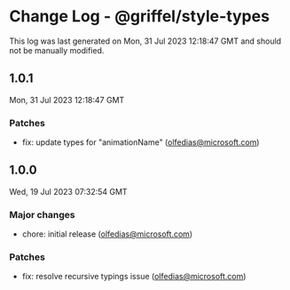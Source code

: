 # Change Log - @griffel/style-types

This log was last generated on Mon, 31 Jul 2023 12:18:47 GMT and should not be manually modified.

<!-- Start content -->

## 1.0.1

Mon, 31 Jul 2023 12:18:47 GMT

### Patches

- fix: update types for "animationName" (olfedias@microsoft.com)

## 1.0.0

Wed, 19 Jul 2023 07:32:54 GMT

### Major changes

- chore: initial release (olfedias@microsoft.com)

### Patches

- fix: resolve recursive typings issue (olfedias@microsoft.com)
